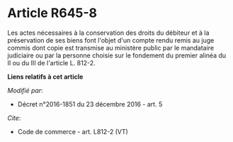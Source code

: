 # Article R645-8

Les actes nécessaires à la conservation des droits du débiteur et à la préservation de ses biens font l'objet d'un compte
rendu remis au juge commis dont copie est transmise au ministère public par le mandataire judiciaire ou par la personne
choisie sur le fondement du premier alinéa du II ou du III de l'article L. 812-2.

**Liens relatifs à cet article**

_Modifié par_:

  - Décret n°2016-1851 du 23 décembre 2016 - art. 5

_Cite_:

  - Code de commerce - art. L812-2 (VT)
